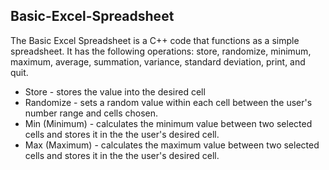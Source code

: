## Basic-Excel-Spreadsheet
The Basic Excel Spreadsheet is a C++ code that functions as a simple spreadsheet. It has the following operations: store, randomize, minimum, maximum, average, summation, variance, standard deviation, print, and quit. 
* Store - stores the value into the desired cell
* Randomize - sets a random value within each cell between the user's number range and cells chosen. 
* Min (Minimum) - calculates the minimum value between two selected cells and stores it in the the user's desired cell.
* Max (Maximum) - calculates the maximum value between two selected cells and stores it in the the user's desired cell. 
